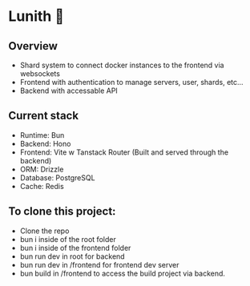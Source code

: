 # Lunith :stars:

## Overview
- Shard system to connect docker instances to the frontend via websockets
- Frontend with authentication to manage servers, user, shards, etc...
- Backend with accessable API


## Current stack
- Runtime: Bun
- Backend: Hono
- Frontend: Vite w Tanstack Router (Built and served through the backend)
- ORM: Drizzle
- Database: PostgreSQL
- Cache: Redis

## To clone this project:
- Clone the repo
- bun i inside of the root folder
- bun i inside of the frontend folder
- bun run dev in root for backend
- bun run dev in /frontend for frontend dev server
- bun build in /frontend to access the build project via backend.